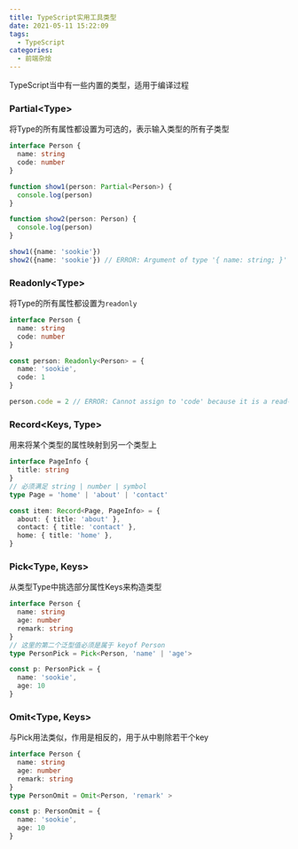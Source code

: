 ```yaml
---
title: TypeScript实用工具类型
date: 2021-05-11 15:22:09
tags: 
  - TypeScript
categories: 
  - 前端杂烩
---
```


TypeScript当中有一些内置的类型，适用于编译过程

<!-- more -->
### Partial\<Type\>
将Type的所有属性都设置为可选的，表示输入类型的所有子类型
```typescript
interface Person {
  name: string
  code: number
}

function show1(person: Partial<Person>) {
  console.log(person)
}

function show2(person: Person) {
  console.log(person)
}

show1({name: 'sookie'})
show2({name: 'sookie'}) // ERROR: Argument of type '{ name: string; }' is not assignable to parameter of type 'Person'.
```

### Readonly\<Type\>
将Type的所有属性都设置为`readonly`

```typescript
interface Person {
  name: string
  code: number
}

const person: Readonly<Person> = {
  name: 'sookie',
  code: 1
}

person.code = 2 // ERROR: Cannot assign to 'code' because it is a read-only property.
```

### Record\<Keys, Type\>
用来将某个类型的属性映射到另一个类型上
```typescript
interface PageInfo {
  title: string
}
// 必须满足 string | number | symbol
type Page = 'home' | 'about' | 'contact'

const item: Record<Page, PageInfo> = {
  about: { title: 'about' },
  contact: { title: 'contact' },
  home: { title: 'home' },
}
```

### Pick\<Type, Keys\>
从类型Type中挑选部分属性Keys来构造类型
```typescript
interface Person {
  name: string
  age: number
  remark: string
}
// 这里的第二个泛型值必须是属于 keyof Person
type PersonPick = Pick<Person, 'name' | 'age'>

const p: PersonPick = {
  name: 'sookie',
  age: 10
}
```

### Omit\<Type, Keys\>
与Pick用法类似，作用是相反的，用于从中剔除若干个key
```typescript
interface Person {
  name: string
  age: number
  remark: string
}
type PersonOmit = Omit<Person, 'remark' >

const p: PersonOmit = {
  name: 'sookie',
  age: 10
}
```